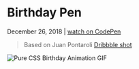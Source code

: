 # Birthday Pen

December 26, 2018 | [watch on CodePen](https://codepen.io/miocene/pen/aPwrpw)

> Based on Juan Pontaroli [Dribbble shot](https://dribbble.com/shots/3632380-Time-To-Party)

![Pure CSS Birthday Animation GIF](11.gif "Pure CSS Birthday Animation GIF")